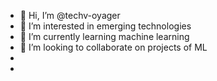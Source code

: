 - 👋 Hi, I’m @techv-oyager
- 👀 I’m interested in emerging technologies
- 🌱 I’m currently learning machine learning
- 💞️ I’m looking to collaborate on projects of ML
- 
- 
  

<!---
techv-oyager/techv-oyager is a ✨ special ✨ repository because its `README.md` (this file) appears on your GitHub profile.
You can click the Preview link to take a look at your changes.
--->
